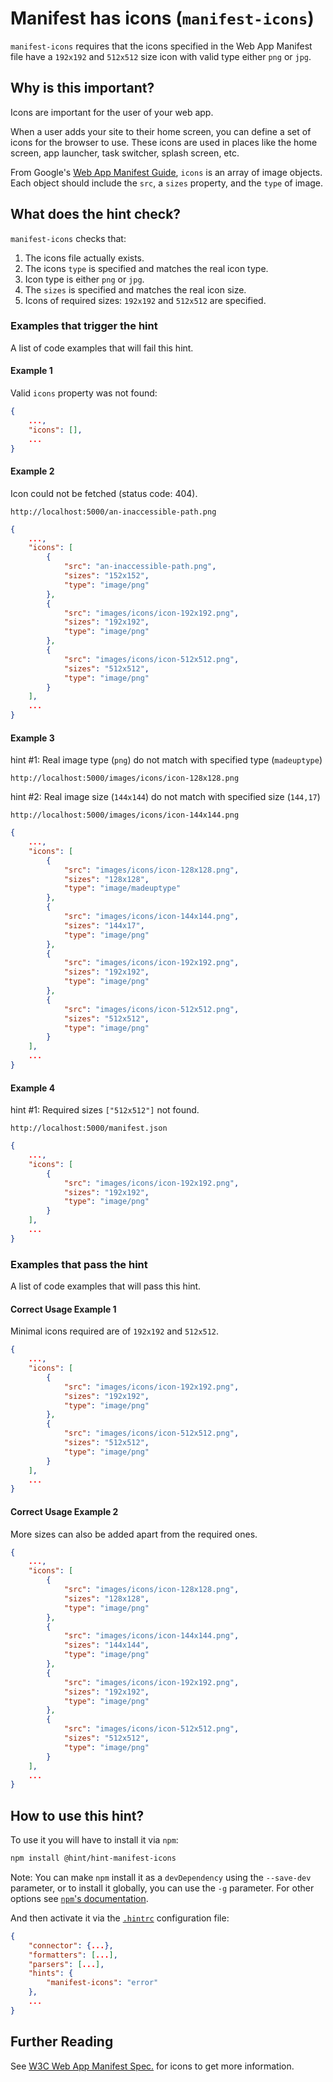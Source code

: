 # Manifest has icons (`manifest-icons`)

`manifest-icons` requires that the icons specified in the Web App Manifest file
have a `192x192` and `512x512` size icon
with valid type either `png` or `jpg`.

## Why is this important?

Icons are important for the user of your web app.

When a user adds your site to their home screen, you can define
a set of icons for the browser to use. These icons are used in
places like the home screen, app launcher, task switcher, splash screen, etc.

From Google's [Web App Manifest Guide][google-guide],
`icons` is an array of image objects. Each object should include the `src`,
a `sizes` property, and the `type` of image.

## What does the hint check?

`manifest-icons` checks that:

1. The icons file actually exists.
2. The icons `type` is specified and matches the real icon type.
3. Icon type is either `png` or `jpg`.
4. The `sizes` is specified and matches the real icon size.
5. Icons of required sizes: `192x192` and `512x512` are specified.

### Examples that **trigger** the hint

A list of code examples that will fail this hint.

#### Example 1

Valid `icons` property was not found:

```json
{
    ...,
    "icons": [],
    ...
}
```

#### Example 2

Icon could not be fetched (status code: 404).

`http://localhost:5000/an-inaccessible-path.png`

```json
{
    ...,
    "icons": [
        {
            "src": "an-inaccessible-path.png",
            "sizes": "152x152",
            "type": "image/png"
        },
        {
            "src": "images/icons/icon-192x192.png",
            "sizes": "192x192",
            "type": "image/png"
        },
        {
            "src": "images/icons/icon-512x512.png",
            "sizes": "512x512",
            "type": "image/png"
        }
    ],
    ...
}
```

#### Example 3

hint #1: Real image type (`png`) do not match with
specified type (`madeuptype`)

`http://localhost:5000/images/icons/icon-128x128.png`

hint #2: Real image size (`144x144`) do not match with
specified size (`144,17`)

`http://localhost:5000/images/icons/icon-144x144.png`

```json
{
    ...,
    "icons": [
        {
            "src": "images/icons/icon-128x128.png",
            "sizes": "128x128",
            "type": "image/madeuptype"
        },
        {
            "src": "images/icons/icon-144x144.png",
            "sizes": "144x17",
            "type": "image/png"
        },
        {
            "src": "images/icons/icon-192x192.png",
            "sizes": "192x192",
            "type": "image/png"
        },
        {
            "src": "images/icons/icon-512x512.png",
            "sizes": "512x512",
            "type": "image/png"
        }
    ],
    ...
}
```

#### Example 4

hint #1: Required sizes `["512x512"]` not found.

`http://localhost:5000/manifest.json`

```json
{
    ...,
    "icons": [
        {
            "src": "images/icons/icon-192x192.png",
            "sizes": "192x192",
            "type": "image/png"
        }
    ],
    ...
}
```

### Examples that **pass** the hint

A list of code examples that will pass this hint.

#### Correct Usage Example 1

Minimal icons required are of `192x192` and `512x512`.

```json
{
    ...,
    "icons": [
        {
            "src": "images/icons/icon-192x192.png",
            "sizes": "192x192",
            "type": "image/png"
        },
        {
            "src": "images/icons/icon-512x512.png",
            "sizes": "512x512",
            "type": "image/png"
        }
    ],
    ...
}
```

#### Correct Usage Example 2

More sizes can also be added apart from the required ones.

```json
{
    ...,
    "icons": [
        {
            "src": "images/icons/icon-128x128.png",
            "sizes": "128x128",
            "type": "image/png"
        },
        {
            "src": "images/icons/icon-144x144.png",
            "sizes": "144x144",
            "type": "image/png"
        },
        {
            "src": "images/icons/icon-192x192.png",
            "sizes": "192x192",
            "type": "image/png"
        },
        {
            "src": "images/icons/icon-512x512.png",
            "sizes": "512x512",
            "type": "image/png"
        }
    ],
    ...
}
```

## How to use this hint?

To use it you will have to install it via `npm`:

```bash
npm install @hint/hint-manifest-icons
```

Note: You can make `npm` install it as a `devDependency` using the `--save-dev`
parameter, or to install it globally, you can use the `-g` parameter. For
other options see
[`npm`'s documentation](https://docs.npmjs.com/cli/install).

And then activate it via the [`.hintrc`][hintrc]
configuration file:

```json
{
    "connector": {...},
    "formatters": [...],
    "parsers": [...],
    "hints": {
        "manifest-icons": "error"
    },
    ...
}
```

## Further Reading

See [W3C Web App Manifest Spec.][w3c-icon-spec] for icons to get more information.
<!-- Link labels: -->

[hintrc]: https://webhint.io/docs/user-guide/configuring-webhint/summary/
[google-guide]: https://developers.google.com/web/fundamentals/web-app-manifest/#icons
[w3c-icon-spec]: https://www.w3.org/TR/appmanifest/#imageresource-and-its-members
